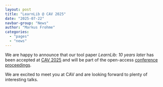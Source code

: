```yaml
---
layout: post
title: "LearnLib @ CAV 2025"
date: "2025-07-22"
navbar-group: "News"
author: "Markus Frohme"
categories:
  - "pages"
  - "news"
---
```


We are happy to announce that our tool paper *LearnLib: 10 years later* has been accepted at [CAV 2025](https://conferences.i-cav.org/2025/) and will be part of the open-access [conference proceedings](https://link.springer.com/book/10.1007/978-3-031-98685-7).

We are excited to meet you at CAV and are looking forward to plenty of interesting talks.